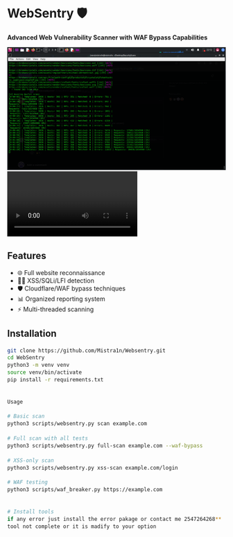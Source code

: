 # WebSentry 🛡️

**Advanced Web Vulnerability Scanner with WAF Bypass Capabilities**

![Alt text](https://raw.githubusercontent.com/Mistra1n/Websentry/refs/heads/main/templates/Screenshot_2025-06-06_22_12_56.png)
![Watch the video](https://github.com/Mistra1n/Websentry/blob/main/templates/new-2025-06-07_15.03.00.mkv)
## Features

- 🌐 Full website reconnaissance
- 🕵️‍♂️ XSS/SQLi/LFI detection
- 🛡️ Cloudflare/WAF bypass techniques
- 📊 Organized reporting system
- ⚡ Multi-threaded scanning

## Installation

```bash
git clone https://github.com/Mistra1n/Websentry.git
cd WebSentry
python3 -m venv venv
source venv/bin/activate
pip install -r requirements.txt


Usage

# Basic scan
python3 scripts/websentry.py scan example.com

# Full scan with all tests
python3 scripts/websentry.py full-scan example.com --waf-bypass

# XSS-only scan
python3 scripts/websentry.py xss-scan example.com/login

# WAF testing
python3 scripts/waf_breaker.py https://example.com


# Install tools
if any error just install the error pakage or contact me 2547264268**
tool not complete or it is madify to your option
